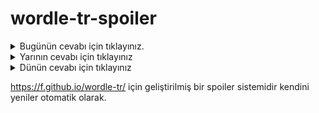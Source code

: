 # wordle-tr-spoiler

<details>
  <summary>Bugünün cevabı için tıklayınız.</summary>
  <br>
    <b> kopya </b>
</details>

<details>
  <summary>Yarının cevabı için tıklayınız</summary>
  <br>
   <b> sahaf </b>
</details>

<details>
  <summary>Dünün cevabı için tıklayınız </summary>
  <br>
  <b> ölmüş </b>
</details>

https://f.github.io/wordle-tr/ için geliştirilmiş bir spoiler sistemidir kendini yeniler otomatik olarak.

